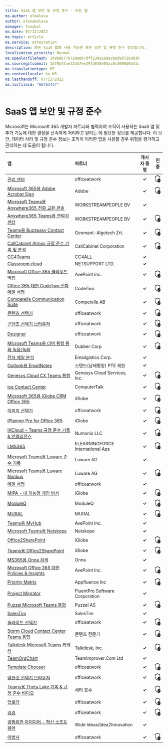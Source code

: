 ```yaml
---
title: SaaS 앱 보안 및 규정 준수 - 모든 앱
ms.author: elmalova
author: elenamalova
manager: tonybal
ms.date: 07/12/2022
ms.topic: article
ms.service: attestation
description: 모든 SaaS 앱에 사용 가능한 모든 보안 및 규정 준수 정보입니다.
localization_priority: Normal
ms.openlocfilehash: 349b96770720e0b7dff230a269acb6d9d726d83b
ms.sourcegitcommit: 1d78b47ae32dd7ee29fb848e04ac0c5090d6b41c
ms.translationtype: MT
ms.contentlocale: ko-KR
ms.lasthandoff: 07/13/2022
ms.locfileid: "66763417"
---
```

# <a name="saas-apps-security-and-compliance"></a>SaaS 앱 보안 및 규정 준수

Microsoft는 Microsoft 365 개발자 파트너와 협력하여 조직이 사용하는 SaaS 앱 및 추가 기능에 대한 결정을 신속하게 처리하고 알리는 데 필요한 정보를 제공합니다. 이 보안, 데이터 처리 및 규정 준수 정보는 조직이 이러한 앱을 사용할 경우 위험을 평가하고 관리하는 데 도움이 됩니다.

| **앱** | **파트너** | **게시자 증명** | **인증** |
|:--------|:------------|:----------------------:|:-------------:|
| [관리 센터](./officeatwork-admin-center.md) | officeatwork | **✓** | <img alt="Certified application badge" src="../media/certified-badge.png" height="25" width="25" /> |
| [Microsoft 365용 Adobe Acrobat Sign](./adobe-acrobat-sign-for-microsoft-365.md) | Adobe | **✓** | <img alt="Certified application badge" src="../media/certified-badge.png" height="25" width="25" /> |
| [Microsoft Teams용 Anywhere365 전화 교환 콘솔](./workstreampeople-bv-anywhere365-attendant-console-for-microsoft-teams.md) | WORKSTREAMPEOPLE BV | **✓** |  |
| [Anywhere365 Teams용 연락처 센터](./workstreampeople-bv-anywhere365-contact-center-for-teams.md) | WORKSTREAMPEOPLE BV | **✓** | <img alt="Certified application badge" src="../media/certified-badge.png" height="25" width="25" /> |
| [Teams용 Buzzeasy Contact Center](./geomant-algotech-zrt-buzzeasy-contact-center-for-teams.md) | Geomant-Algotech Zrt. | **✓** | <img alt="Certified application badge" src="../media/certified-badge.png" height="25" width="25" /> |
| [CallCabinet Atmos 규정 준수 기록 및 분석](./callcabinet-corporation-atmos-compliance-recording-and-analytics.md) | CallCabinet Corporation | **✓** | <img alt="Certified application badge" src="../media/certified-badge.png" height="25" width="25" /> |
| [CC4Teams](./cc4all-cc4teams.md) | CC4ALL | **✓** |  |
| [Classroom.cloud](./netsupport-ltd-classroomcloud.md) | NETSUPPORT LTD. | **✓** |  |
| [Microsoft Office 365 클라우드 백업](./avepoint-inc-cloud-backup-for-microsoft-office-365.md) | AvePoint Inc. | **✓** | <img alt="Certified application badge" src="../media/certified-badge.png" height="25" width="25" /> |
| [Office 365 대한 CodeTwo 전자 메일 서명](./codetwo-email-signatures-for-office-365.md) | CodeTwo | **✓** | <img alt="Certified application badge" src="../media/certified-badge.png" height="25" width="25" /> |
| [Competella Communication Suite](./competella-ab-communication-suite.md) | Competella AB | **✓** | <img alt="Certified application badge" src="../media/certified-badge.png" height="25" width="25" /> |
| [콘텐츠 선택기](./officeatwork-content-chooser.md) | officeatwork | **✓** | <img alt="Certified application badge" src="../media/certified-badge.png" height="25" width="25" /> |
| [콘텐츠 선택기 브라우저](./officeatwork-content-chooser-browser.md) | officeatwork | **✓** | <img alt="Certified application badge" src="../media/certified-badge.png" height="25" width="25" /> |
| [Designer](./officeatwork-designer.md) | officeatwork | **✓** | <img alt="Certified application badge" src="../media/certified-badge.png" height="25" width="25" /> |
| [Microsoft Teams용 더버 통합 통화 녹음/녹화](./dubber-corp-unified-call-recording-for-microsoft-teams.md) | Dubber Corp | **✓** | <img alt="Certified application badge" src="../media/certified-badge.png" height="25" width="25" /> |
| [전자 메일 분석](./emailgistics-corp.md) | Emailgistics Corp. | **✓** |  |
| [Outlook용 EmailNotes](./standss-south-pacific-pte-limited-emailnotes-for-outlook.md) | 스탠드(남태평양) PTE 제한 | **✓** |  |
| [Genesys Cloud CX Teams 통합](./genesys-cloud-services-inc-cx-teams-integration.md) | Genesys Cloud Services, Inc. | **✓** | <img alt="Certified application badge" src="../media/certified-badge.png" height="25" width="25" /> |
| [ice Contact Center](./computertalk-ice-contact-center.md) | ComputerTalk | **✓** | <img alt="Certified application badge" src="../media/certified-badge.png" height="25" width="25" /> |
| [Microsoft 365용 iGlobe CRM Office 365](./iglobe-crm-office-365-for-microsoft.md) | iGlobe | **✓** | <img alt="Certified application badge" src="../media/certified-badge.png" height="25" width="25" /> |
| [이미지 선택기](./officeatwork-image-chooser.md) | officeatwork | **✓** | <img alt="Certified application badge" src="../media/certified-badge.png" height="25" width="25" /> |
| [iPlanner Pro for Office 365](./iglobe-iplanner-pro-for-office-365.md) | iGlobe | **✓** | <img alt="Certified application badge" src="../media/certified-badge.png" height="25" width="25" /> |
| [IXCloud - Teams 규정 준수 기록 &amp; 인텔리전스](./numonix-llc-ixcloud-teams-compliance-recordingintelligence.md) | Numonix LLC | **✓** | <img alt="Certified application badge" src="../media/certified-badge.png" height="25" width="25" /> |
| [LMS365](./elearningforce-international-aps-lms365.md) | ELEARNINGFORCE International Aps | **✓** | <img alt="Certified application badge" src="../media/certified-badge.png" height="25" width="25" /> |
| [Microsoft Teams용 Luware 준수 기록](./luware-ag-compliance-recording-for-microsoft-teams.md) | Luware AG | **✓** |  |
| [Microsoft Teams용 Luware Nimbus](./luware-ag-nimbus-for-microsoft-teams.md) | Luware AG | **✓** | <img alt="Certified application badge" src="../media/certified-badge.png" height="25" width="25" /> |
| [메일 서명](./officeatwork-mail-signature.md) | officeatwork | **✓** |  |
| [MIPA - 내 지능형 개인 비서](./iglobe-mipa-my-intelligent-personal-assistant.md) | iGlobe | **✓** | <img alt="Certified application badge" src="../media/certified-badge.png" height="25" width="25" /> |
| [ModuleQ](./moduleq.md) | ModuleQ | **✓** | <img alt="Certified application badge" src="../media/certified-badge.png" height="25" width="25" /> |
| [MURAL](./mural.md) | MURAL | **✓** | <img alt="Certified application badge" src="../media/certified-badge.png" height="25" width="25" /> |
| [Teams용 MyHub](./avepoint-inc-myhub-for-teams.md) | AvePoint Inc. | **✓** |  |
| [Microsoft Teams용 Netskope](./netskope-for-microsoft-teams.md) | Netskope | **✓** |  |
| [Office2SharePoint](./iglobe-office2sharepoint.md) | iGlobe | **✓** | <img alt="Certified application badge" src="../media/certified-badge.png" height="25" width="25" /> |
| [Teams용 Office2SharePoint](./iglobe-office2sharepoint-for-teams.md) | iGlobe | **✓** | <img alt="Certified application badge" src="../media/certified-badge.png" height="25" width="25" /> |
| [MS365용 Onna 검색](./onna-discovery-for-ms365.md) | Onna | **✓** |  |
| [Microsoft Office 365 대한 Policies &amp; Insights](./avepoint-inc-policiesinsights-for-microsoft-office-365.md) | AvePoint Inc. | **✓** | <img alt="Certified application badge" src="../media/certified-badge.png" height="25" width="25" /> |
| [Priority Matrix](./appfluence-inc-priority-matrix.md) | Appfluence Inc | **✓** | <img alt="Certified application badge" src="../media/certified-badge.png" height="25" width="25" /> |
| [Project Migrator](./fluentpro-software-corporation-project-migrator.md) | FluentPro Software Corporation | **✓** |  |
| [Puzzel Microsoft Teams 통합](./puzzel-as-microsoft-teams-integration.md) | Puzzel AS | **✓** | <img alt="Certified application badge" src="../media/certified-badge.png" height="25" width="25" /> |
| [SalesTim](./salestim.md) | SalesTim | **✓** |  |
| [슬라이드 선택기](./officeatwork-slide-chooser.md) | officeatwork | **✓** | <img alt="Certified application badge" src="../media/certified-badge.png" height="25" width="25" /> |
| [Storm Cloud Contact Center Teams 통합](./content-guru-storm-cloud-contact-center-teams-integration.md) | 콘텐츠 전문가 | **✓** | <img alt="Certified application badge" src="../media/certified-badge.png" height="25" width="25" /> |
| [Talkdesk Microsoft Teams 커넥터](./talkdesk-inc-microsoft-teams-connector.md) | Talkdesk, Inc. | **✓** | <img alt="Certified application badge" src="../media/certified-badge.png" height="25" width="25" /> |
| [TeamOrgChart](./teamimprovercom-ltd-teamorgchart.md) | TeamImprover.Com Ltd | **✓** |  |
| [Template Chooser](./officeatwork-template-chooser.md) | officeatwork | **✓** | <img alt="Certified application badge" src="../media/certified-badge.png" height="25" width="25" /> |
| [템플릿 선택기 브라우저](./officeatwork-template-chooser-browser.md) | officeatwork | **✓** | <img alt="Certified application badge" src="../media/certified-badge.png" height="25" width="25" /> |
| [Teams용 Theta Lake 기록 &amp; 규정 준수 비디오](./theta-lake-recordingcompliance-for-teams-video.md) | 세타 호수 | **✓** | <img alt="Certified application badge" src="../media/certified-badge.png" height="25" width="25" /> |
| [업로더](./officeatwork-uploader.md) | officeatwork | **✓** | <img alt="Certified application badge" src="../media/certified-badge.png" height="25" width="25" /> |
| [검증](./officeatwork-verifier.md) | officeatwork | **✓** | <img alt="Certified application badge" src="../media/certified-badge.png" height="25" width="25" /> |
| [광범위한 아이디어 - 혁신 소프트웨어](./wide-ideasidea2innovation-ideas-innovation-software.md) | Wide Ideas/Idea2Innovation | **✓** |  |
| [마법사](./officeatwork-wizard.md) | officeatwork | **✓** | <img alt="Certified application badge" src="../media/certified-badge.png" height="25" width="25" /> |
